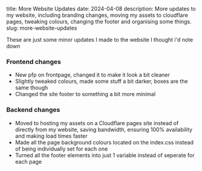 title: More Website Updates
date: 2024-04-08
description: More updates to my website, including branding changes, moving my assets to cloudflare pages, tweaking colours, changing the footer and organising some things.
slug: more-website-updates

These are just some minor updates I made to the website I thought i'd note down

###  Frontend changes

- New pfp on frontpage, changed it to make it look a bit cleaner
- Slightly tweaked colours, made some stuff a bit darker, boxes are the same though
- Changed the site footer to something a bit more minimal

### Backend changes 

- Moved to hosting my assets on a Cloudflare pages site instead of directly from my website, saving bandwidth, ensuring 100% availability and making load times faster
- Made all the page background colours located on the index.css instead of being individually set for each one
- Turned all the footer elements into just 1 variable instead of seperate for each page